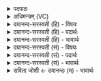 <details><summary>पदपाठः</summary>

सः। इषु॑हस्तै॒रितीषु॑ऽहस्तैः। सः। नि॒ष॒ङ्गिभि॒रिति॑ निष॒ङ्गिऽभिः॑। व॒शी। सꣳस्र॒ष्टेति॒ सम्ऽस्र॑ष्टा। सः। युधः॑। इन्द्रः॑। ग॒णेन॑। स॒ꣳसृ॒ष्ट॒जिदिति॑ सꣳसृष्ट॒ऽजित्। सो॒म॒पा इति॑ सोम॒ऽपाः। बा॒हु॒श॒र्द्धीति॑ बाहुऽशर्द्धी। उ॒ग्रध॒न्वेत्यु॒ग्रऽध॑न्वा। प्रति॑हिताभि॒रिति॒ प्रति॑ऽहिताभिः। अस्ता॑। ३५।
</details>

<details><summary>अधिमन्त्रम् (VC)</summary>

- इन्द्रो देवता
- अप्रतिरथ ऋषिः
- आर्षी त्रिष्टुप्
- धैवतः
</details>

<details><summary>दयानन्द-सरस्वती (हि) - विषयः</summary>

फिर उसी विषय को अगले मन्त्र में कहा है ॥
</details>

<details><summary>दयानन्द-सरस्वती (हि) - पदार्थः</summary>

पदार्थान्वयभाषाः -  (सः) वह सेनापति (इषुहस्तैः) शस्त्रों को हाथों में रखनेहारे और अच्छे सिखाये हुए बलवान् (निषङ्गिभिः) जिनके भुशुण्डी=बन्दूक, शतघ्नी=तोप और आग्नेय आदि बहुत अस्त्र विद्यमान हैं, उन भृत्यों के साथ वर्त्तमान (सः) वह (संस्रष्टा) श्रेष्ठ मनुष्यों तथा शस्त्र और अस्त्रों का सम्बन्ध करनेवाला (वशी) अपने इन्द्रिय और अन्तःकरण को जीते हुए जो (संसृष्टजित्) प्राप्त शत्रुओं को जीतता (सोमपाः) बलिष्ठ ओषधियों के रस को पीता (बाहुशर्द्धी) भुजाओं में जिसके बल विद्यमान हो और (उग्रधन्वा) जिसका तीक्ष्ण धनुष् है, (सः) वह (युधः) युद्धशील (अस्ता) शस्त्र और अस्त्रों को अच्छे प्रकार फेंकने तथा (इन्द्रः) शत्रुओं को मारनेवाला और (गणेन) अच्छे सीखे हुए भृत्यों वा सेनावीरों ने (प्रतिहिताभिः) प्रत्यक्षता से स्वीकार की हुई सेना के साथ वर्त्तमान होता हुआ जनों को जीते ॥३५ ॥
</details>

<details><summary>दयानन्द-सरस्वती (हि) - भावार्थः</summary>

भावार्थभाषाः -  सब का ईश राजा वा सब सेनाओं का अधिपति अच्छे सीखे हुए वीर भृत्यों की सेना के साथ वर्त्तमान दुःख से जीतने योग्य शत्रुओं को भी जीत सके, वैसे सब को करना चाहिये ॥३५ ॥
</details>

<details><summary>दयानन्द-सरस्वती (सं) - विषयः</summary>

पुनस्तमेव विषयमाह ॥
</details>

<details><summary>दयानन्द-सरस्वती (सं) - पदार्थः</summary>

पदार्थान्वयभाषाः -  स सेनापतिरिषुहस्तैर्निषङ्गिभिः सह वर्त्तमानः स संस्रष्टा वशी संसृष्टजित् सोमपा बाहुशर्द्ध्युग्रधन्वा स युधोऽस्तेन्द्रो गणेन प्रतिहिताभिश्च सह वर्त्तमानः सन् शत्रूञ्जयतु ॥३५ ॥
</details>

<details><summary>दयानन्द-सरस्वती (सं) - भावार्थः</summary>

भावार्थभाषाः -  सर्वेशो राजा सर्वसेनाधिपतिर्वा सुशिक्षितवीरभृत्यसेनया सह वर्त्तमानो दुर्जयानपि शत्रूञ्जेतुं यथा शक्नुयात्, तथा सर्वैर्विधेयमिति ॥३५ ॥
</details>

<details><summary>सविता जोशी ← दयानन्दः (म) - भावार्थः</summary>

भावार्थभाषाः -  राजा किंवा सेनापती यांनी दुःख नाहीसे करण्यासाठी अस्त्र शस्त्रांनी युक्त अशा वीरांच्या प्रशिक्षित सेनेसह शत्रूला जिंकण्यासाठी सुसज्ज राहिले पाहिजे.
</details>